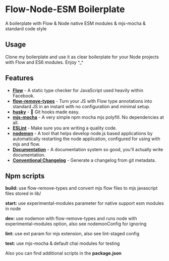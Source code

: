 # Flow-Node-ESM Boilerplate

A boilerplate with Flow & Node native ESM modules & mjs-mocha & standard code style

## Usage

Clone my boilerplate and use it as clear boilerplate for your Node projects with Flow and ES6 modules. Enjoy ^_^

## Features

-   [**Flow**](https://flowtype.org/) - A static type checker for JavaScript used heavily within Facebook.
-   [**flow-remove-types**](https://github.com/flowtype/flow-remove-type) - Turn your JS with Flow type annotations into standard JS in an instant with no configuration and minimal setup.
-   [**husky**](https://github.com/typicode/husky) - 🐶 Git hooks made easy.
-   [**mjs-mocha**](https://github.com/vpotseluyko/mjs-mocha) - A very simple npm mocha mjs polyfill. No dependencies at all.
-   [**ESLint**](http://eslint.org/) - Make sure you are writing a quality code.
-   [**nodemon**](https://nodemon.io/) - A tool that helps develop node.js based applications by automatically restarting the node application, configured for using with mjs and flow.
-   [**Documentation**](http://documentation.js.org/) - A documentation system so good, you'll actually write documentation.
-   [**Conventional Changelog**](https://github.com/conventional-changelog/conventional-changelog) - Generate a changelog from git metadata.


## Npm scripts

**build:** use flow-remove-types and convert mjs flow files to mjs javascript files stored in lib/

**start:** use experimental-modules parameter for native support esm modules in node

**dev:** use nodemon with flow-remove-types and runs node with experimental-modules option, also see nodemonConfig for ignoring

**lint:** use ext param for mjs extension, also see lint-staged config

**test:** use mjs-mocha & default chai modules for testing

Also you can find additional scripts in the **package.json**
